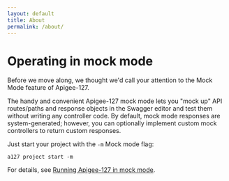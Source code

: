 ```yaml
---
layout: default
title: About
permalink: /about/
---
```


# Operating in mock mode

Before we move along, we thought we'd call your attention to the Mock Mode feature of Apigee-127.

The handy and convenient Apigee-127 mock mode lets you "mock up" API routes/paths and response objects in the Swagger editor and test them without writing any controller code. By default, mock mode responses are system-generated; however, you can optionally implement custom mock controllers to return custom responses.

Just start your project with the `-m` Mock mode flag:

`a127 project start -m`

For details, see [Running Apigee-127 in mock mode](https://github.com/apigee-127/a127-documentation/wiki/Mock-mode).